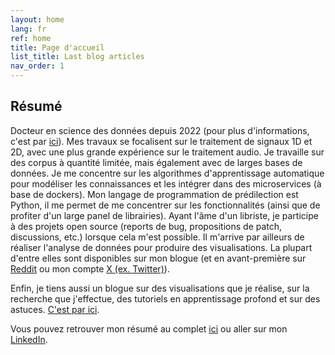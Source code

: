 ```yaml
---
layout: home
lang: fr
ref: home
title: Page d'accueil
list_title: Last blog articles
nav_order: 1
---
```


## Résumé

Docteur en science des données depuis 2022 (pour plus d'informations, c'est par [ici](/blogue/these/2022/10/30/mon-doctorat.html)).
Mes travaux se focalisent sur le traitement de signaux 1D et 2D, avec une plus grande expérience sur le traitement audio.
Je travaille sur des corpus à quantité limitée, mais également avec de larges bases de données.
Je me concentre sur les algorithmes d'apprentissage automatique pour modéliser les connaissances et les intégrer dans des microservices (à base de dockers).
Mon langage de programmation de prédilection est Python, il me permet de me concentrer sur les fonctionnalités (ainsi que de profiter d'un large panel de librairies).
Ayant l'âme d'un libriste, je participe à des projets open source (reports de bug, propositions de patch, discussions, etc.) lorsque cela m'est possible.
Il m'arrive par ailleurs de réaliser l'analyse de données pour produire des visualisations. La plupart d'entre elles sont disponibles sur mon blogue (et en avant-première sur [Reddit](https://www.reddit.com/user/vroger11) ou mon compte [X (ex. Twitter)](https://x.com/vroger11)).

Enfin, je tiens aussi un blogue sur des visualisations que je réalise, sur la recherche que j'effectue, des tutoriels en apprentissage profond et sur des astuces. [C'est par ici](blogue).

Vous pouvez retrouver mon résumé au complet [ici](/assets/cv/cv_fr.pdf) ou aller sur mon [LinkedIn](https://www.linkedin.com/in/vroger11/).
